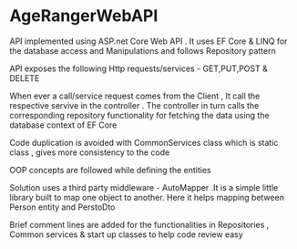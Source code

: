 # AgeRangerWebAPI

API implemented using ASP.net Core Web API . 
It uses EF Core & LINQ for the database access and Manipulations and follows Repository pattern

API exposes the following Http requests/services - GET,PUT,POST & DELETE 

When ever a call/service request comes from the Client , It call the respective servive in the controller .
The controller in turn calls the corresponding repository functionality for fetching the data using the 
database context of EF Core

Code duplication is avoided with CommonServices class which is static class , gives more consistency to the code

OOP concepts are followed while defining the entities

Solution uses a third party middleware - AutoMapper .It is a simple little library built to map one object to another. 
Here it helps mapping between Person entity and PerstoDto

Brief comment lines are added for the functionalities in Repositories , Common services & start up classes to help 
code review easy
